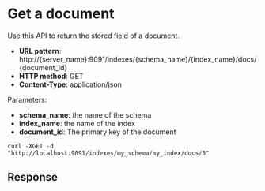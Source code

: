 # Get a document

Use this API to return the stored field of a document.

* **URL pattern**: http://{server_name}:9091/indexes/{schema_name}/{index_name}/docs/{document_id}
* **HTTP method**: GET
* **Content-Type**: application/json

Parameters:

* **schema_name**: the name of the schema
* **index_name**: the name of the index
* **document_id**: The primary key of the document

```shell
curl -XGET -d "http://localhost:9091/indexes/my_schema/my_index/docs/5"
```

## Response

